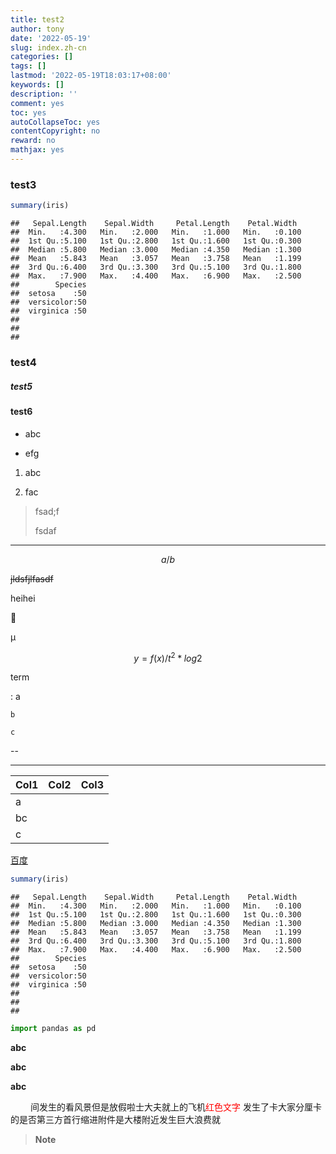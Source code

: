 ```yaml
---
title: test2
author: tony
date: '2022-05-19'
slug: index.zh-cn
categories: []
tags: []
lastmod: '2022-05-19T18:03:17+08:00'
keywords: []
description: ''
comment: yes
toc: yes
autoCollapseToc: yes
contentCopyright: no
reward: no
mathjax: yes
---
```


### test3


```r
summary(iris)
```

```
##   Sepal.Length    Sepal.Width     Petal.Length    Petal.Width   
##  Min.   :4.300   Min.   :2.000   Min.   :1.000   Min.   :0.100  
##  1st Qu.:5.100   1st Qu.:2.800   1st Qu.:1.600   1st Qu.:0.300  
##  Median :5.800   Median :3.000   Median :4.350   Median :1.300  
##  Mean   :5.843   Mean   :3.057   Mean   :3.758   Mean   :1.199  
##  3rd Qu.:6.400   3rd Qu.:3.300   3rd Qu.:5.100   3rd Qu.:1.800  
##  Max.   :7.900   Max.   :4.400   Max.   :6.900   Max.   :2.500  
##        Species  
##  setosa    :50  
##  versicolor:50  
##  virginica :50  
##                 
##                 
## 
```

### test4

##### test5

#### test6

-   abc

-   efg

1.  abc

2.  fac

> fsad;f
>
> fsdaf

------------------------------------------------------------------------

$$
a/b
$$

~~jldsfjlfasdf~~

heihei

🤣

<!--# good! -->

µ

$$
y = f(x)/t^2*log2
$$

<!--more-->

term

:   a

    b

    c

--

---

| Col1 | Col2 | Col3 |
|------|:----:|------|
| a    |      |      |
| bc   |      |      |
| c    |      |      |

[百度](www.baidu.com "众里寻他千百度")


```r
summary(iris)
```

```
##   Sepal.Length    Sepal.Width     Petal.Length    Petal.Width   
##  Min.   :4.300   Min.   :2.000   Min.   :1.000   Min.   :0.100  
##  1st Qu.:5.100   1st Qu.:2.800   1st Qu.:1.600   1st Qu.:0.300  
##  Median :5.800   Median :3.000   Median :4.350   Median :1.300  
##  Mean   :5.843   Mean   :3.057   Mean   :3.758   Mean   :1.199  
##  3rd Qu.:6.400   3rd Qu.:3.300   3rd Qu.:5.100   3rd Qu.:1.800  
##  Max.   :7.900   Max.   :4.400   Max.   :6.900   Max.   :2.500  
##        Species  
##  setosa    :50  
##  versicolor:50  
##  virginica :50  
##                 
##                 
## 
```


```python
import pandas as pd
```

**abc**

**abc**

**abc**

<p style="text-indent:32px;">
间发生的看风景但是放假啦士大夫就上的飞机<span style="color:red;">红色文字</span> 发生了卡大家分厘卡的是否第三方首行缩进附件是大楼附近发生巨大浪费就
</p>

> **Note**
